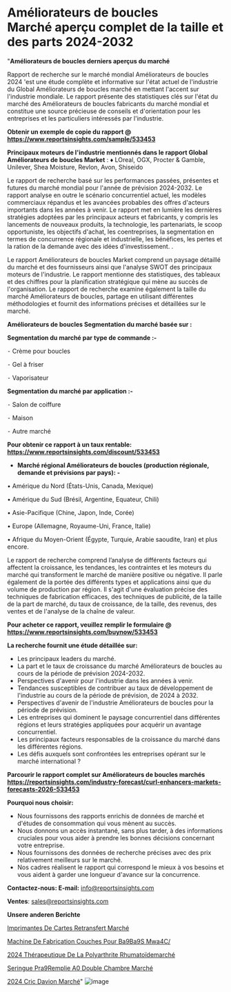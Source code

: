 # Améliorateurs de boucles Marché aperçu complet de la taille et des parts 2024-2032

"<strong>Améliorateurs de boucles derniers aperçus du marché</strong>

Rapport de recherche sur le marché mondial Améliorateurs de boucles 2024 'est une étude complète et informative sur l'état actuel de l'industrie du Global Améliorateurs de boucles marché en mettant l'accent sur l'industrie mondiale. Le rapport présente des statistiques clés sur l'état du marché des Améliorateurs de boucles fabricants du marché mondial et constitue une source précieuse de conseils et d'orientation pour les entreprises et les particuliers intéressés par l'industrie.

<strong>Obtenir un exemple de copie du rapport @ <a href=https://www.reportsinsights.com/sample/533453>https://www.reportsinsights.com/sample/533453</a></strong>

<strong>Principaux moteurs de l'industrie mentionnés dans le rapport Global Améliorateurs de boucles Market</strong> :
♦ LOreal, OGX, Procter & Gamble, Unilever, Shea Moisture, Revlon, Avon, Shiseido

Le rapport de recherche basé sur les performances passées, présentes et futures du marché mondial pour l'année de prévision 2024-2032. Le rapport analyse en outre le scénario concurrentiel actuel, les modèles commerciaux répandus et les avancées probables des offres d'acteurs importants dans les années à venir. Le rapport met en lumière les dernières stratégies adoptées par les principaux acteurs et fabricants, y compris les lancements de nouveaux produits, la technologie, les partenariats, le scoop opportuniste, les objectifs d'achat, les coentreprises, la segmentation en termes de concurrence régionale et industrielle, les bénéfices, les pertes et la ration de la demande avec des idées d'investissement. .

Le rapport Améliorateurs de boucles Market comprend un paysage détaillé du marché et des fournisseurs ainsi que l'analyse SWOT des principaux moteurs de l'industrie. Le rapport mentionne des statistiques, des tableaux et des chiffres pour la planification stratégique qui mène au succès de l'organisation. Le rapport de recherche examine également la taille du marché Améliorateurs de boucles, partage en utilisant différentes méthodologies et fournit des informations précises et détaillées sur le marché.

<strong>Améliorateurs de boucles Segmentation du marché basée sur :</strong>

<strong>Segmentation du marché par type de commande :-</strong>

⁃ Crème pour boucles

⁃ Gel à friser

⁃ Vaporisateur

<strong>Segmentation du marché par application :-</strong>

⁃ Salon de coiffure

⁃ Maison

⁃ Autre
marché

<strong>Pour obtenir ce rapport à un taux rentable: <a href=https://www.reportsinsights.com/discount/533453>https://www.reportsinsights.com/discount/533453</a></strong>
<ul>
  <li><strong>Marché régional Améliorateurs de boucles (production régionale, demande et prévisions par pays): -</strong></li>
</ul>
• Amérique du Nord (États-Unis, Canada, Mexique)

• Amérique du Sud (Brésil, Argentine, Equateur, Chili)

• Asie-Pacifique (Chine, Japon, Inde, Corée)

• Europe (Allemagne, Royaume-Uni, France, Italie)

• Afrique du Moyen-Orient (Égypte, Turquie, Arabie saoudite, Iran) et plus encore.

Le rapport de recherche comprend l’analyse de différents facteurs qui affectent la croissance, les tendances, les contraintes et les moteurs du marché qui transforment le marché de manière positive ou négative. Il parle également de la portée des différents types et applications ainsi que du volume de production par région. Il s'agit d'une évaluation précise des techniques de fabrication efficaces, des techniques de publicité, de la taille de la part de marché, du taux de croissance, de la taille, des revenus, des ventes et de l'analyse de la chaîne de valeur.

<strong>Pour acheter ce rapport, veuillez remplir le formulaire @   <a href=https://www.reportsinsights.com/buynow/533453>https://www.reportsinsights.com/buynow/533453</a></strong>

<strong>La recherche fournit une étude détaillée sur:</strong>
<ul>
  <li>Les principaux leaders du marché.</li>
  <li>La part et le taux de croissance du marché Améliorateurs de boucles au cours de la période de prévision 2024-2032.</li>
  <li>Perspectives d'avenir pour l'industrie dans les années à venir.</li>
  <li>Tendances susceptibles de contribuer au taux de développement de l'industrie au cours de la période de prévision, de 2024 à 2032.</li>
  <li>Perspectives d'avenir de l'industrie Améliorateurs de boucles pour la période de prévision.</li>
  <li>Les entreprises qui dominent le paysage concurrentiel dans différentes régions et leurs stratégies appliquées pour acquérir un avantage concurrentiel.</li>
  <li>Les principaux facteurs responsables de la croissance du marché dans les différentes régions.</li>
  <li>Les défis auxquels sont confrontées les entreprises opérant sur le marché international ?</li>
</ul>

<strong>Parcourir le rapport complet sur Améliorateurs de boucles marchés <a href=https://reportsinsights.com/industry-forecast/curl-enhancers-markets-forecasts-2026-533453>https://reportsinsights.com/industry-forecast/curl-enhancers-markets-forecasts-2026-533453</a></strong>

<strong>Pourquoi nous choisir:</strong>
<ul>
  <li>Nous fournissons des rapports enrichis de données de marché et d'études de consommation qui vous mènent au succès.</li>
  <li>Nous donnons un accès instantané, sans plus tarder, à des informations cruciales pour vous aider à prendre les bonnes décisions concernant votre entreprise.</li>
  <li>Nous fournissons des données de recherche précises avec des prix relativement meilleurs sur le marché.</li>
  <li>Nos cadres réalisent le rapport qui correspond le mieux à vos besoins et vous aident à garder une longueur d'avance sur la concurrence.</li>
</ul>
<strong>Contactez-nous:
</strong><strong>E-mail:</strong> <a href=mailto:info@reportsinsights.com>info@reportsinsights.com</a>

<strong>Ventes</strong>: <a href=mailto:sales@reportsinsights.com>sales@reportsinsights.com</a>

<strong>Unsere anderen Berichte</strong>

<a href=https://www.linkedin.com/pulse/imprimantes-de-cartes-retransfert-march%C3%A9-cejpc/>Imprimantes De Cartes Retransfert Marché</a>

<a href=https://www.linkedin.com/pulse/machine-de-fabrication-couches-pour-b%C3%A9b%C3%A9s-mwa4c/>Machine De Fabrication Couches Pour Ba9Ba9S Mwa4C/</a>

<a href=https://www.linkedin.com/pulse/2024-thérapeutique-de-la-polyarthrite-rhumatoïdemarché-axftc/>2024 Thérapeutique De La Polyarthrite Rhumatoïdemarché</a>

<a href=https://www.linkedin.com/pulse/seringue-pr%C3%A9remplie-%C3%A0-double-chambre-march%C3%A9-analyse-ykhmc/>Seringue Pra9Remplie A0 Double Chambre Marché</a>

<a href=https://www.linkedin.com/pulse/2024-cric-davion-march%C3%A9-segmentation-tendances-rlvtc/>2024 Cric Davion Marché</a>"
![image](https://github.com/daminid12/RImarket/assets/158430485/ef277f5b-aeb7-4c80-82f9-7b5d511b9251)

